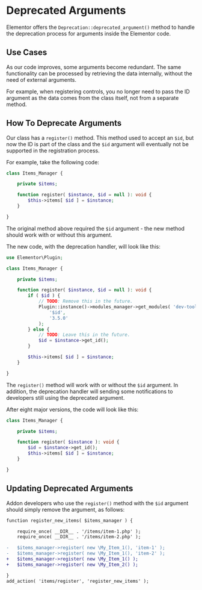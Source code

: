# Deprecated Arguments

<Badge type="tip" vertical="top" text="Elementor Core" /> <Badge type="warning" vertical="top" text="Intermediate" />

Elementor offers the `Deprecation::deprecated_argument()` method to handle the deprecation process for arguments inside the Elementor code.

## Use Cases

As our code improves, some arguments become redundant. The same functionality can be processed by retrieving the data internally, without the need of external arguments.

For example, when registering controls, you no longer need to pass the ID argument as the data comes from the class itself, not from a separate method.

## How To Deprecate Arguments

Our class has a `register()` method. This method used to accept an `$id`, but now the ID is part of the class and the `$id` argument will eventually not be supported in the registration process.

For example, take the following code:

```php
class Items_Manager {

	private $items;

	function register( $instance, $id = null ): void {
		$this->items[ $id ] = $instance;
	}

}
```

The original method above required the `$id` argument - the new method should work with or without this argument.

The new code, with the deprecation handler, will look like this:

```php
use Elementor\Plugin;

class Items_Manager {

	private $items;

	function register( $instance, $id = null ): void {
		if ( $id ) {
			// TODO: Remove this in the future.
			Plugin::instance()->modules_manager->get_modules( 'dev-tools' )->deprecation->deprecated_argument(
				'$id',
				'3.5.0'
			);
		} else {
			// TODO: Leave this in the future.
			$id = $instance->get_id();
		}

		$this->items[ $id ] = $instance;
	}

}
```

The `register()` method will work with or without the `$id` argument. In addition, the deprecation handler will sending some notifications to developers still using the deprecated argument.

After eight major versions, the code will look like this:

```php
class Items_Manager {

	private $items;

	function register( $instance ): void {
		$id = $instance->get_id();
		$this->items[ $id ] = $instance;
	}

}
```

## Updating Deprecated Arguments

Addon developers who use the `register()` method with the `$id` argument should simply remove the argument, as follows:

```diff
function register_new_items( $items_manager ) {

	require_once( __DIR__ . '/items/item-1.php' );
	require_once( __DIR__ . '/items/item-2.php' );

-	$items_manager->register( new \My_Item_1(), 'item-1' );
-	$items_manager->register( new \My_Item_1(), 'item-2' );
+	$items_manager->register( new \My_Item_1() );
+	$items_manager->register( new \My_Item_2() );

}
add_action( 'items/register', 'register_new_items' );
```
